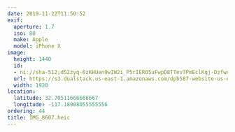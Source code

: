 ```yaml
---
date: 2019-11-22T11:50:52
exif:
  aperture: 1.7
  iso: 80
  make: Apple
  model: iPhone X
image:
  height: 1440
  id:
  - ni://sha-512;d52zyq-0zKHUen9wIW2i_P5rIERO5uFwpD8TTev7PmEclKqj-DzfwAQGZ5CDqqPQHj0vc-zkly7D0sIuKPS6hQ
  url: https://s3.dualstack.us-east-1.amazonaws.com/dpb587-website-us-east-1/asset/gallery/2019-san-diego/f071bec4-36ff-b57c-ce1c-eea396750132~1920.jpg
  width: 1920
location:
  latitude: 32.70511666666667
  longitude: -117.18908055555556
ordering: 44
title: IMG_8607.heic
---
```

